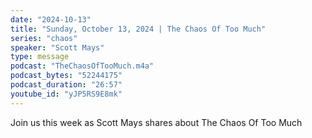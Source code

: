 ```yaml
---
date: "2024-10-13"
title: "Sunday, October 13, 2024 | The Chaos Of Too Much"
series: "chaos"
speaker: "Scott Mays"
type: message
podcast: "TheChaosOfTooMuch.m4a"
podcast_bytes: "52244175"
podcast_duration: "26:57"
youtube_id: "yJP5RS9E8mk"
---
```

Join us this week as Scott Mays shares about The Chaos Of Too Much
